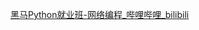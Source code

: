 [黑马Python就业班-网络编程_哔哩哔哩_bilibili](https://www.bilibili.com/video/BV164411E7VB/?spm_id_from=333.337.search-card.all.click&vd_source=4c0ecc73a7ed06609f30cb4e05cb32f5)

